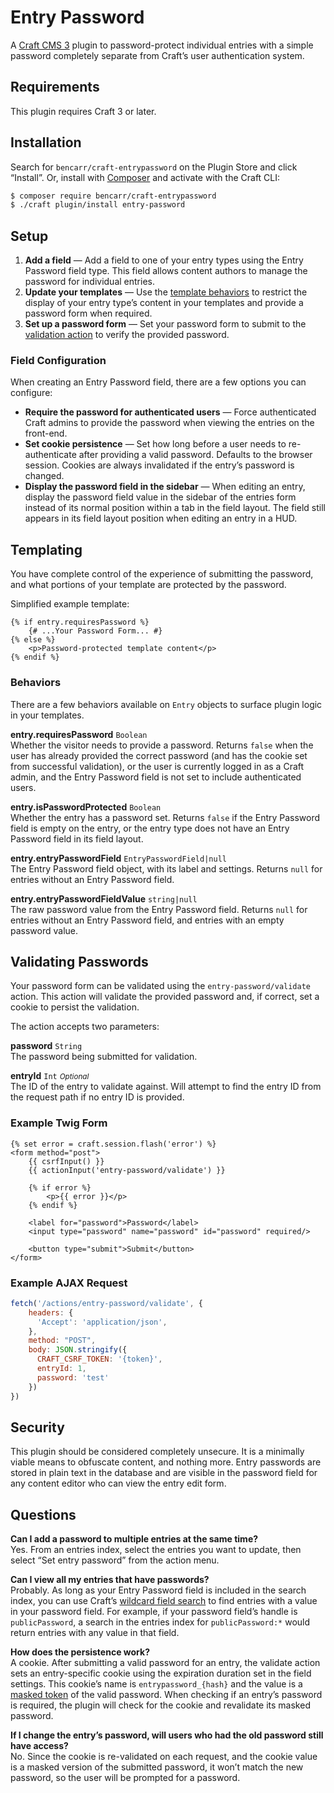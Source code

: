 # Entry Password

A [Craft CMS 3](https://docs.craftcms.com/v3/) plugin to password-protect individual entries with a simple password completely separate from Craft’s user authentication system. 

## Requirements

This plugin requires Craft 3 or later.

## Installation

Search for `bencarr/craft-entrypassword` on the Plugin Store and click “Install”. Or, install with [Composer](https://getcomposer.org) and activate with the Craft CLI:

```bash
$ composer require bencarr/craft-entrypassword
$ ./craft plugin/install entry-password
```

## Setup

1. **Add a field** — Add a field to one of your entry types using the Entry Password field type. This field allows content authors to manage the password for individual entries.
2. **Update your templates** — Use the [template behaviors](#behaviors) to restrict the display of your entry type’s content in your templates and provide a password form when required. 
3. **Set up a password form** — Set your password form to submit to the [validation action](#validating-passwords) to verify the provided password.

### Field Configuration

When creating an Entry Password field, there are a few options you can configure:

* **Require the password for authenticated users** — Force authenticated Craft admins to provide the password when viewing the entries on the front-end.
* **Set cookie persistence** — Set how long before a user needs to re-authenticate after providing a valid password. Defaults to the browser session. Cookies are always invalidated if the entry’s password is changed.
* **Display the password field in the sidebar** — When editing an entry, display the password field value in the sidebar of the entries form instead of its normal position within a tab in the field layout. The field still appears in its field layout position when editing an entry in a HUD.

## Templating

You have complete control of the experience of submitting the password, and what portions of your template are protected by the password.

Simplified example template:
```twig
{% if entry.requiresPassword %}
    {# ...Your Password Form... #}
{% else %}
    <p>Password-protected template content</p>
{% endif %}
```

### Behaviors

There are a few behaviors available on `Entry` objects to surface plugin logic in your templates.

**entry.requiresPassword** `Boolean`<br>
Whether the visitor needs to provide a password. Returns `false` when the user has already provided the correct password (and has the cookie set from successful validation), or the user is currently logged in as a Craft admin, and the Entry Password field is not set to include authenticated users.

**entry.isPasswordProtected** `Boolean`<br>
Whether the entry has a password set. Returns `false` if the Entry Password field is empty on the entry, or the entry type does not have an Entry Password field in its field layout.

**entry.entryPasswordField** `EntryPasswordField|null`<br>
The Entry Password field object, with its label and settings. Returns `null` for entries without an Entry Password field.

**entry.entryPasswordFieldValue** `string|null`<br>
The raw password value from the Entry Password field. Returns `null` for entries without an Entry Password field, and entries with an empty password value. 

## Validating Passwords

Your password form can be validated using the `entry-password/validate` action. This action will validate the provided password and, if correct, set a cookie to persist the validation. 

The action accepts two parameters:

**password** `String`<br>
The password being submitted for validation.

**entryId** `Int` <small>_Optional_</small><br>
The ID of the entry to validate against. Will attempt to find the entry ID from the request path if no entry ID is provided. 

### Example Twig Form
```twig
{% set error = craft.session.flash('error') %}
<form method="post">
    {{ csrfInput() }}
    {{ actionInput('entry-password/validate') }}

    {% if error %}
        <p>{{ error }}</p>
    {% endif %}

    <label for="password">Password</label>
    <input type="password" name="password" id="password" required/>

    <button type="submit">Submit</button>
</form>
```

### Example AJAX Request
```javascript
fetch('/actions/entry-password/validate', {
    headers: {
      'Accept': 'application/json',
    },
    method: "POST", 
    body: JSON.stringify({
      CRAFT_CSRF_TOKEN: '{token}',
      entryId: 1,
      password: 'test'
    })
})
```

## Security

This plugin should be considered completely unsecure. It is a minimally viable means to obfuscate content, and nothing more. Entry passwords are stored in plain text in the database and are visible in the password field for any content editor who can view the entry edit form. 

## Questions

**Can I add a password to multiple entries at the same time?**<br>
Yes. From an entries index, select the entries you want to update, then select “Set entry password” from the action menu.

**Can I view all my entries that have passwords?**<br>
Probably. As long as your Entry Password field is included in the search index, you can use Craft’s [wildcard field search](https://docs.craftcms.com/v3/searching.html) to find entries with a value in your password field. For example, if your password field’s handle is `publicPassword`, a search in the entries index for `publicPassword:*` would return entries with any value in that field.

**How does the persistence work?**<br>
A cookie. After submitting a valid password for an entry, the validate action sets an entry-specific cookie using the expiration duration set in the field settings. This cookie’s name is `entrypassword_{hash}` and the value is a [masked token](https://www.yiiframework.com/doc/api/2.0/yii-base-security#maskToken()-detail) of the valid password. When checking if an entry’s password is required, the plugin will check for the cookie and revalidate its masked password.

**If I change the entry’s password, will users who had the old password still have access?**<br>
No. Since the cookie is re-validated on each request, and the cookie value is a masked version of the submitted password, it won’t match the new password, so the user will be prompted for a password.
